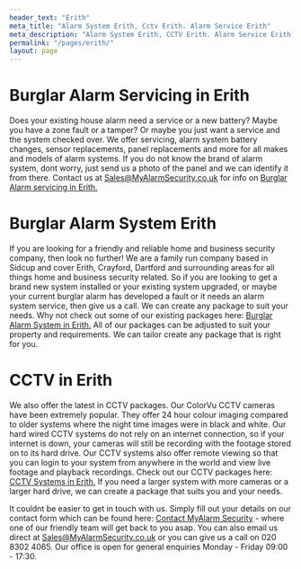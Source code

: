 ```yaml
---
header_text: "Erith"
meta_title: "Alarm System Erith, Cctv Erith. Alarm Service Erith"
meta_description: "Alarm System Erith, CCTV Erith. Alarm Service Erith, Alarm Battery Replacement Erith, Home Alarm System Erith. Home Security System Erith. Tel 020 8302 4065"
permalink: "/pages/erith/"
layout: page
---
```


# Burglar Alarm Servicing in Erith 

Does your existing house alarm need a service or a new battery? Maybe you have a zone fault or a tamper? Or maybe you just want a service and the system checked over. We offer servicing, alarm system battery changes, sensor replacements, panel replacements and more for all makes and models of alarm systems. If you do not know the brand of alarm system, dont worry, just send us a photo of the panel and we can identify it from there. Contact us at <Sales@MyAlarmSecurity.co.uk> for info on [Burglar Alarm servicing in Erith.](/categories/servicing-and-repairs/)

# Burglar Alarm System Erith 

If you are looking for a friendly and reliable home and business security company, then look no further! We are a family run company based in Sidcup and cover Erith, Crayford, Dartford and surrounding areas for all things home and business security related. So if you are looking to get a brand new system installed or your existing system upgraded, or maybe your current burglar alarm has developed a fault or it needs an alarm system service, then give us a call. We can create any package to suit your needs. Why not check out some of our existing packages here: [Burglar Alarm System in Erith.](/categories/burglar-alarms/) All of our packages can be adjusted to suit your property and requirements. We can tailor create any package that is right for you.

# CCTV in Erith 

We also offer the latest in CCTV packages. Our ColorVu CCTV cameras have been extremely popular. They offer 24 hour colour imaging compared to older systems where the night time images were in black and white. Our hard wired CCTV systems do not rely on an internet connection, so if your internet is down, your cameras will still be recording with the footage stored on to its hard drive. Our CCTV systems also offer remote viewing so that you can login to your system from anywhere in the world and view live footage and playback recordings. Check out our CCTV packages here: [CCTV Systems in Erith.](/categories/cctv/) If you need a larger system with more cameras or a larger hard drive, we can create a package that suits you and your needs.

It couldnt be easier to get in touch with us. Simply fill out your details on our contact form which can be found here: [Contact MyAlarm Security](/contact/) - where one of our friendly team will get back to you asap. You can also email us direct at Sales@MyAlarmSecurity.co.uk or you can give us a call on 020 8302 4065. Our office is open for general enquiries Monday - Friday 09:00 - 17:30.